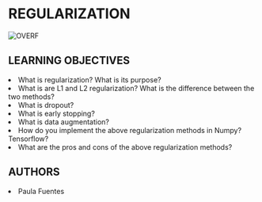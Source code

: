 # REGULARIZATION
<img src="https://i.ibb.co/z8ty4qx/OVERF.jpg" alt="OVERF" border="0">

## LEARNING OBJECTIVES

<li>What is regularization? What is its purpose?</li>
<li>What is are L1 and L2 regularization? What is the difference between the two methods?</li>
<li>What is dropout?</li>
<li>What is early stopping?</li>
<li>What is data augmentation?</li>
<li>How do you implement the above regularization methods in Numpy? Tensorflow?</li>
<li>What are the pros and cons of the above regularization methods?</li>

## AUTHORS
<li> Paula Fuentes </li>

